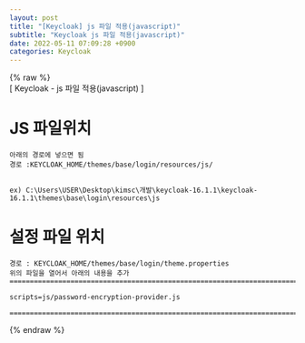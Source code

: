 ```yaml
---  
layout: post  
title: "[Keycloak] js 파일 적용(javascript)"  
subtitle: "Keycloak js 파일 적용(javascript)"  
date: 2022-05-11 07:09:28 +0900  
categories: Keycloak  
---  
```

{% raw %}  
[ Keycloak - js 파일 적용(javascript) ]  
  
  
# JS 파일위치  
	아래의 경로에 넣으면 됨  
	경로 :KEYCLOAK_HOME/themes/base/login/resources/js/   
  
  
	ex) C:\Users\USER\Desktop\kimsc\개발\keycloak-16.1.1\keycloak-16.1.1\themes\base\login\resources\js  
  
# 설정 파일 위치  
	  
	경로 : KEYCLOAK_HOME/themes/base/login/theme.properties  
	위의 파일을 열어서 아래의 내용을 추가  
	=================================================================================================================  
  
	scripts=js/password-encryption-provider.js  
  
	=================================================================================================================  
{% endraw %}
